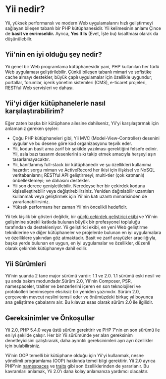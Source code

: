 Yii nedir?
===========

Yii, yüksek performanslı ve modern Web uygulamalarını hızlı geliştirmeyi sağlayan bileşen tabanlı bir PHP kütüphanesidir. Yii kelimesinin anlamı Çince de **basit ve evrimseldir.** Ayrıca, **Yes It Is** (Evet, İşte bu) kısaltması olarak da düşünülebilir.

Yii'nin en iyi olduğu şey nedir?
---------------------

Yii genel bir Web programlama kütüphanesidir yani, PHP kullanılan her türlü Web uygulaması geliştirilebilir. Çünkü bileşen tabanlı mimari ve sofistike cache almayı destekler, büyük çaplı uygulamalar için özellikle uygundur; portallar, forumlar, içerik yönetim sistemleri (CMS), e-ticaret projeleri, RESTful Web servisleri ve dahası.

Yii'yi diğer kütüphanelerle nasıl karşılaştırabilirim?
-------------------------------------------

Eğer zaten başka bir kütüphane ailesine dahilseniz, Yii'yi karşılaştırmak için anlamanız gereken şeyler:

- Çoğu PHP kütüphaneleri gibi, Yii  MVC (Model-View-Controller) desenini uygular ve bu desene göre kod organizasyonu teşvik eder.
- Yii, kodun basit ama zarif bir şekilde yazılması gerektiğini felsefe edinir. Yii, asla bazı tasarım desenlerini sıkı takip etmek amacıyla herşeyi aşırı tasarlamayacaktır.
- Yii, kanıtlanmış full-stack bir kütüphanedir ve şu özellikleri kullanıma hazırdır: sorgu mimarı ve ActiveRecord her ikisi için ilişkisel ve NoSQL veritabanlarını; RESTful API geliştirmeyi; multi-tier (çok katmanlı) önbelleklemeyi; ve dahasını destekler.
- Yii son derece genişletilebilir. Neredeyse her bir çekirdek kodunu kişiselleştirebilir veya değiştirebilirsiniz. Yeniden dağıtılabilir uzantıları kullanmak veya geliştirmek için Yii'nin katı uzantı mimarisinden de yararlanabilirsiniz.
- Yüksek performans her zaman Yii'nin öncelikli hedefidir.

Yii tek kişilik bir gösteri değildir, bir [güçlü çekirdek geliştirici ekibi](http://www.yiiframework.com/team/) ve Yii'nin gelişimine sürekli katkıda bulunan büyük bir profesyonel topluluğu tarafından da destekleniyor. Yii geliştirici ekibi, en yeni Web geliştirme tekniklerine ve diğer kütüphaneler ve projelerde bulunan en iyi uygulamalara ve özelliklere yakından göz atmaktadır. Basit ve zarif arayüzler aracılığıyla, başka yerde bulunan en uygun, en iyi uygulamalar ve özellikler, düzenli olarak çekirdek kütüphaneye dahil edilir.


Yii Sürümleri
------------

Yii'nin şuanda 2 tane major sürümü vardır: 1.1 ve 2.0. 1.1 sürümü eski nesil ve şu anda bakım modundadır.Sürüm 2.0, Yii'nin Composer, PSR, namespaceler, traitler ve benzerlerini içeren en son teknolojileri ve protokolleri benimseyen eksiksiz bir yeniden yazımıdır. Sürüm 2.0, çerçevenin mevcut neslini temsil eder ve önümüzdeki birkaç yıl boyunca ana geliştirme çabalarını alır.
Bu kılavuz esas olarak sürüm 2.0 ile ilgilidir.

Gereksinimler ve Önkoşullar
------------------------------

Yii 2.0, PHP 5.4.0 veya üstü sürüm gerektirir ve PHP 7'nin en son sürümü ile en iyi şekilde çalışır. Her bir Yii sürümünde yer alan gereksinim denetleyicisini çalıştırarak, daha ayrıntılı gereksinimleri ayrı ayrı özellikler için bulabilirsiniz.

Yii'nin OOP temelli bir kütüphane olduğu için Yii'yi kullanmak, nesne yönelimli programlama (OOP) hakkında temel bilgi gerektirir. Yii 2.0 ayrıca PHP'nin [namespaces](http://www.php.net/manual/en/language.namespaces.php) ve [traits](http://www.php.net/manual/en/language.oop5.traits.php) gibi son özelliklerinden de yararlanır. Bu kavramları anlamak, Yii 2.0'ı daha kolay anlamanıza yardımcı olacaktır.
